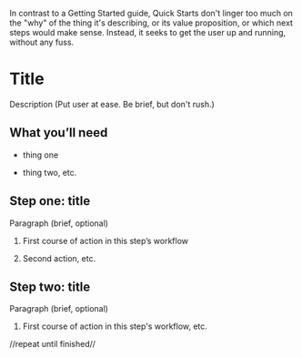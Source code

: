 In contrast to a Getting Started guide, Quick Starts don't linger too much on the "why" of the thing it's describing, or its value proposition, or which next steps would make sense. Instead, it seeks to get the user up and running, without any fuss.

# Title

Description (Put user at ease. Be brief, but don't rush.)

## What you’ll need

- thing one

- thing two, etc.

## Step one: title

Paragraph (brief, optional)

1. First course of action in this step’s workflow

2. Second action, etc.

## Step two: title

Paragraph (brief, optional)

1. First course of action in this step's workflow, etc.


//repeat until finished//